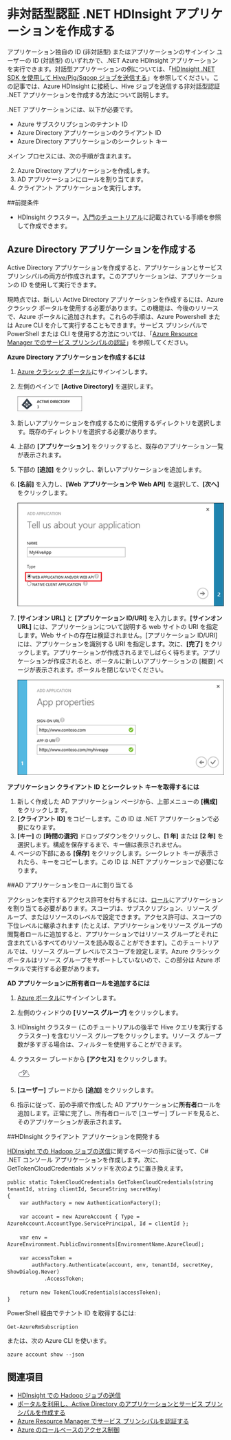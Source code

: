 <properties
	pageTitle="非対話型認証 .NET HDInsight アプリケーションを作成する | Microsoft Azure"
	description="非対話型認証 .NET HDInsight アプリケーションを作成する方法について説明します。"
	editor="cgronlun"
	manager="jhubbard"
	services="hdinsight"
	documentationCenter=""
	tags="azure-portal"
	authors="mumian"/>

<tags
	ms.service="hdinsight"
	ms.workload="big-data"
	ms.tgt_pltfrm="na"
	ms.devlang="na"
	ms.topic="article"
	ms.date="09/02/2016"
	ms.author="jgao"/>

# 非対話型認証 .NET HDInsight アプリケーションを作成する

アプリケーション独自の ID (非対話型) またはアプリケーションのサインイン ユーザーの ID (対話型) のいずれかで、.NET Azure HDInsight アプリケーションを実行できます。対話型アプリケーションの例については、「[HDInsight .NET SDK を使用して Hive/Pig/Sqoop ジョブを送信する](hdinsight-submit-hadoop-jobs-programmatically.md#submit-hivepigsqoop-jobs-using-hdinsight-net-sdk)」を参照してください。この記事では、Azure HDInsight に接続し、Hive ジョブを送信する非対話型認証 .NET アプリケーションを作成する方法について説明します。

.NET アプリケーションには、以下が必要です。

- Azure サブスクリプションのテナント ID
- Azure Directory アプリケーションのクライアント ID
- Azure Directory アプリケーションのシークレット キー

メイン プロセスには、次の手順が含まれます。

2. Azure Directory アプリケーションを作成します。
2. AD アプリケーションにロールを割り当てます。
3. クライアント アプリケーションを実行します。


##前提条件

- HDInsight クラスター。[入門のチュートリアル](hdinsight-hadoop-linux-tutorial-get-started.md#create-cluster)に記載されている手順を参照して作成できます。




## Azure Directory アプリケーションを作成する 
Active Directory アプリケーションを作成すると、アプリケーションとサービス プリンシパルの両方が作成されます。このアプリケーションは、アプリケーションの ID を使用して実行できます。

現時点では、新しい Active Directory アプリケーションを作成するには、Azure クラシック ポータルを使用する必要があります。この機能は、今後のリリースで、Azure ポータルに追加されます。これらの手順は、Azure Powershell または Azure CLI を介して実行することもできます。サービス プリンシパルで PowerShell または CLI を使用する方法については、「[Azure Resource Manager でのサービス プリンシパルの認証](../resource-group-authenticate-service-principal.md)」を参照してください。

**Azure Directory アプリケーションを作成するには**

1.	[Azure クラシック ポータル](https://manage.windowsazure.com/)にサインインします。
2.	左側のペインで **[Active Directory]** を選択します。

    ![Azure クラシック ポータルの Active Directory](.\media\hdinsight-create-non-interactive-authentication-dotnet-application\active-directory.png)
    
3.	新しいアプリケーションを作成するために使用するディレクトリを選択します。既存のディレクトリを選択する必要があります。
4.	上部の **[アプリケーション]** をクリックすると、既存のアプリケーション一覧が表示されます。
5.	下部の **[追加]** をクリックし、新しいアプリケーションを追加します。
6.	**[名前]** を入力し、**[Web アプリケーションや Web API]** を選択して、**[次へ]** をクリックします。

    ![新しい Azure Active Directory アプリケーション](.\media\hdinsight-create-non-interactive-authentication-dotnet-application\hdinsight-add-ad-application.png)

7.	**[サインオン URL]** と **[アプリケーション ID/URI]** を入力します。**[サインオン URL]** には、アプリケーションについて説明する web サイトの URI を指定します。Web サイトの存在は検証されません。[アプリケーション ID/URI] には、アプリケーションを識別する URI を指定します。次に、**[完了]** をクリックします。アプリケーションが作成されるまでしばらく待ちます。アプリケーションが作成されると、ポータルに新しいアプリケーションの [概要] ページが表示されます。ポータルを閉じないでください。

    ![新しい Azure Active Directory アプリケーションのプロパティ](.\media\hdinsight-create-non-interactive-authentication-dotnet-application\hdinsight-add-ad-application-properties.png)

**アプリケーション クライアント ID とシークレット キーを取得するには**

1.	新しく作成した AD アプリケーション ページから、上部メニューの **[構成]** をクリックします。
2.	**[クライアント ID]** をコピーします。この ID は .NET アプリケーションで必要になります。
3.	**[キー]** の **[時間の選択]** ドロップダウンをクリックし、**[1 年]** または **[2 年]** を選択します。構成を保存するまで、キー値は表示されません。
4.	ページの下部にある **[保存]** をクリックします。シークレット キーが表示されたら、キーをコピーします。この ID は .NET アプリケーションで必要になります。

##AD アプリケーションをロールに割り当てる

アクションを実行するアクセス許可を付与するには、[ロール](../active-directory/role-based-access-built-in-roles.md)にアプリケーションを割り当てる必要があります。スコープは、サブスクリプション、リソース グループ、またはリソースのレベルで設定できます。アクセス許可は、スコープの下位レベルに継承されます (たとえば、アプリケーションをリソース グループの閲覧者ロールに追加すると、アプリケーションではリソース グループとそれに含まれているすべてのリソースを読み取ることができます)。このチュートリアルでは、リソース グループ レベルでスコープを設定します。Azure クラシック ポータルはリソース グループをサポートしていないので、この部分は Azure ポータルで実行する必要があります。

**AD アプリケーションに所有者ロールを追加するには**

1.	[Azure ポータル](https://portal.azure.com)にサインインします。
2.	左側のウィンドウの **[リソース グループ]** をクリックします。
3.	HDInsight クラスター (このチュートリアルの後半で Hive クエリを実行するクラスター) を含むリソース グループをクリックします。リソース グループ数が多すぎる場合は、フィルターを使用することができます。
4.	クラスター ブレードから **[アクセス]** をクリックします。

    ![雲と雷のアイコン = クイック スタート](./media/hdinsight-hadoop-create-linux-cluster-portal/quickstart.png)
5.	**[ユーザー]** ブレードから **[追加]** をクリックします。
6.	指示に従って、前の手順で作成した AD アプリケーションに**所有者**ロールを追加します。正常に完了し、所有者ロールで [ユーザー] ブレードを見ると、そのアプリケーションが表示されます。


##HDInsight クライアント アプリケーションを開発する

[HDInsight での Hadoop ジョブの送信](hdinsight-submit-hadoop-jobs-programmatically.md#submit-hivepigsqoop-jobs-using-hdinsight-net-sdk)に関するページの指示に従って、C# .NET コンソール アプリケーションを作成します。次に、GetTokenCloudCredentials メソッドを次のように置き換えます。

    public static TokenCloudCredentials GetTokenCloudCredentials(string tenantId, string clientId, SecureString secretKey)
    {
        var authFactory = new AuthenticationFactory();

        var account = new AzureAccount { Type = AzureAccount.AccountType.ServicePrincipal, Id = clientId };

        var env = AzureEnvironment.PublicEnvironments[EnvironmentName.AzureCloud];

        var accessToken =
            authFactory.Authenticate(account, env, tenantId, secretKey, ShowDialog.Never)
                .AccessToken;

        return new TokenCloudCredentials(accessToken);
    }

PowerShell 経由でテナント ID を取得するには:

    Get-AzureRmSubscription

または、次の Azure CLI を使います。

    azure account show --json

      
## 関連項目

- [HDInsight での Hadoop ジョブの送信](hdinsight-submit-hadoop-jobs-programmatically.md)
- [ポータルを利用し、Active Directory のアプリケーションとサービス プリンシパルを作成する](../resource-group-create-service-principal-portal.md)
- [Azure Resource Manager でサービス プリンシパルを認証する](../resource-group-authenticate-service-principal.md)
- [Azure のロールベースのアクセス制御](../active-directory/role-based-access-control-configure.md)

<!---HONumber=AcomDC_0914_2016-->